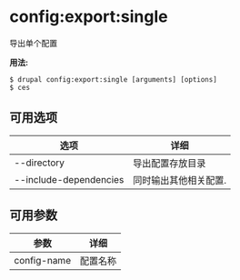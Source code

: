 # config:export:single
导出单个配置

**用法:**
```
$ drupal config:export:single [arguments] [options]
$ ces  
```

## 可用选项
选项 | 详细
-------|-------------
--directory | 导出配置存放目录
--include-dependencies | 同时输出其他相关配置.

## 可用参数
参数 | 详细
---------|-------------
config-name | 配置名称
